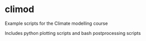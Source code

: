 # climod

Example scripts for the Climate modelling course 

Includes python plotting scripts and bash postprocessing scripts
